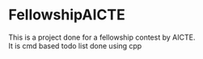 # FellowshipAICTE

This is a project done for a fellowship contest by AICTE. <br>
It is cmd based todo list done using cpp
